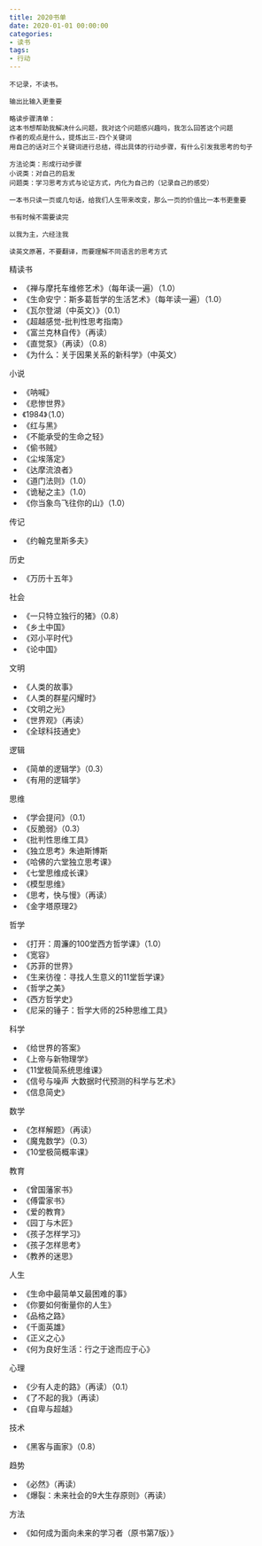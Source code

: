 ```yaml
---
title: 2020书单
date: 2020-01-01 00:00:00
categories: 
- 读书
tags:
- 行动
---
```


```
不记录，不读书。

输出比输入更重要

略读步骤清单：
这本书想帮助我解决什么问题，我对这个问题感兴趣吗，我怎么回答这个问题
作者的观点是什么，提炼出三-四个关键词
用自己的话对三个关键词进行总结，得出具体的行动步骤，有什么引发我思考的句子

方法论类：形成行动步骤
小说类：对自己的启发
问题类：学习思考方式与论证方式，内化为自己的（记录自己的感受）

一本书只读一页或几句话，给我们人生带来改变，那么一页的价值比一本书更重要

书有时候不需要读完

以我为主，六经注我

读英文原著，不要翻译，而要理解不同语言的思考方式

```

精读书
- 《禅与摩托车维修艺术》（每年读一遍）（1.0）
- 《生命安宁：斯多葛哲学的生活艺术》（每年读一遍）（1.0）
- 《瓦尔登湖（中英文）》（0.1）
- 《超越感觉-批判性思考指南》
- 《富兰克林自传》（再读）
- 《直觉泵》（再读）（0.8）
- 《为什么：关于因果关系的新科学》（中英文）

小说
- 《呐喊》
- 《悲惨世界》
- 《1984》（1.0）
- 《红与黑》
- 《不能承受的生命之轻》
- 《偷书贼》
- 《尘埃落定》
- 《达摩流浪者》
- 《道门法则》（1.0）
- 《诡秘之主》（1.0）
- 《你当象鸟飞往你的山》（1.0）

传记
- 《约翰克里斯多夫》

历史
- 《万历十五年》

社会
- 《一只特立独行的猪》（0.8）
- 《乡土中国》
- 《邓小平时代》
- 《论中国》

文明
- 《人类的故事》
- 《人类的群星闪耀时》
- 《文明之光》
- 《世界观》（再读）
- 《全球科技通史》

逻辑
- 《简单的逻辑学》（0.3）
- 《有用的逻辑学》

思维
- 《学会提问》（0.1）
- 《反脆弱》（0.3）
- 《批判性思维工具》
- 《独立思考》朱迪斯博斯
- 《哈佛的六堂独立思考课》
- 《七堂思维成长课》
- 《模型思维》
- 《思考，快与慢》（再读）
- 《金字塔原理2》

哲学
- 《打开：周濂的100堂西方哲学课》（1.0）
- 《宽容》
- 《苏菲的世界》
- 《生来彷徨：寻找人生意义的11堂哲学课》
- 《哲学之美》
- 《西方哲学史》
- 《尼采的锤子：哲学大师的25种思维工具》

科学
- 《给世界的答案》
- 《上帝与新物理学》
- 《11堂极简系统思维课》
- 《信号与噪声 大数据时代预测的科学与艺术》
- 《信息简史》

数学
- 《怎样解题》（再读）
- 《魔鬼数学》（0.3）
- 《10堂极简概率课》

教育
- 《曾国藩家书》
- 《傅雷家书》
- 《爱的教育》
- 《园丁与木匠》
- 《孩子怎样学习》
- 《孩子怎样思考》
- 《教养的迷思》

人生
- 《生命中最简单又最困难的事》
- 《你要如何衡量你的人生》
- 《品格之路》
- 《千面英雄》
- 《正义之心》
- 《何为良好生活：行之于途而应于心》

心理
- 《少有人走的路》（再读）（0.1）
- 《了不起的我》（再读）
- 《自卑与超越》

技术
- 《黑客与画家》（0.8）

趋势
- 《必然》（再读）
- 《爆裂：未来社会的9大生存原则》（再读）

方法
- 《如何成为面向未来的学习者（原书第7版）》
